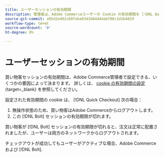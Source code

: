 ```yaml
---
title: ユーザーセッションの有効期間
description: 管理者は、Adobe Commerceユーザーの Cookie の有効期間を [!DNL Quick Checkout] 拡張子。
source-git-commit: a95d2ed92c69feba03d1b84d44abf08c1d1b4029
workflow-type: tm+mt
source-wordcount: '0'
ht-degree: 0%

---
```



# ユーザーセッションの有効期間

買い物客セッションの有効期間は、Adobe Commerce管理者で設定できる、いくつかの要因によって決まります。 詳しくは、 [cookie の有効期間の設定](https://docs.magento.com/user-guide/customers/customer-online-options.html){target=_blank} を参照してください。

設定された有効期間の cookie は、 [!DNL Quick Checkout] 次の場合：

1. 無操作状態のため、買い物客はAdobe Commerceからログアウトします。
1. この [!DNL Bolt] セッションの有効期限が切れます。

買い物客が [!DNL Bolt] セッションの有効期限が切れると、注文は正常に配置されましたが、ユーザーは両方のネットワークからログアウトされます。

チェックアウトが成功してもユーザーがアクティブな場合、Adobe Commerceおよび [!DNL Bolt].
